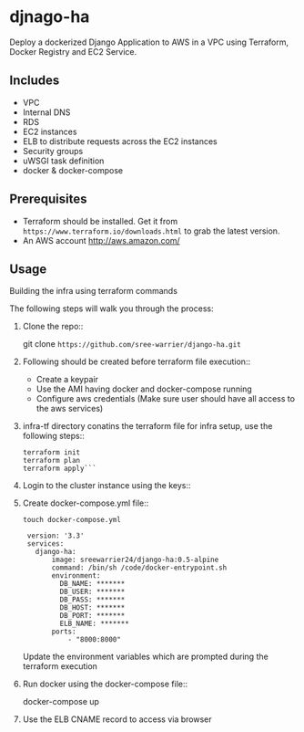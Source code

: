 # djnago-ha

Deploy a dockerized Django Application to AWS in a VPC using Terraform, Docker Registry and EC2 Service.


Includes
--------

* VPC
* Internal DNS
* RDS
* EC2 instances
* ELB to distribute requests across the EC2 instances
* Security groups
* uWSGI task definition
* docker & docker-compose


Prerequisites
-------------

* Terraform should be installed. Get it from `https://www.terraform.io/downloads.html` to grab the latest version.
* An AWS account http://aws.amazon.com/

Usage
-----

Building the infra using terraform commands

The following steps will walk you through the process:

1. Clone the repo::

      git clone `https://github.com/sree-warrier/django-ha.git`

2. Following should be created before terraform file execution::

    - Create a keypair
    - Use the AMI having docker and docker-compose running
    - Configure aws credentials (Make sure user should have all access to the aws services)

3. infra-tf directory conatins the terraform file for infra setup, use the following steps::

      ```cd infra-tf
      terraform init
      terraform plan
      terraform apply```

4. Login to the cluster instance using the keys::

5. Create docker-compose.yml file::

    ```touch docker-compose.yml```

        version: '3.3'
        services:
          django-ha:
              image: sreewarrier24/django-ha:0.5-alpine
              command: /bin/sh /code/docker-entrypoint.sh
              environment:
                DB_NAME: *******
                DB_USER: *******
                DB_PASS: *******
                DB_HOST: *******
                DB_PORT: *******
                ELB_NAME: *******
              ports:
                  - "8000:8000"

   Update the environment variables which are prompted during the terraform execution

6. Run docker using the docker-compose file::

      docker-compose up

7. Use the ELB CNAME record to access via browser
